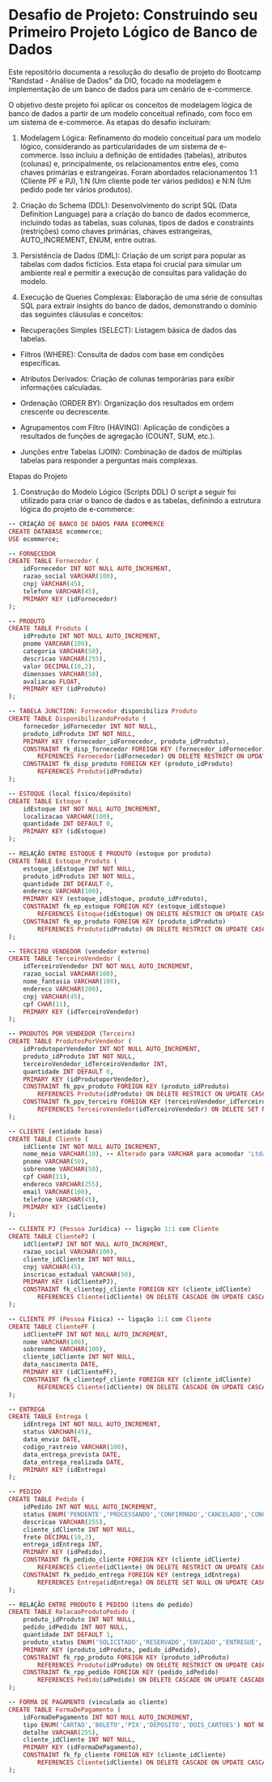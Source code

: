 # Desafio de Projeto: Construindo seu Primeiro Projeto Lógico de Banco de Dados

Este repositório documenta a resolução do desafio de projeto do Bootcamp "Randstad - Análise de Dados" da DIO, focado na modelagem e implementação de um banco de dados para um cenário de e-commerce.

O objetivo deste projeto foi aplicar os conceitos de modelagem lógica de banco de dados a partir de um modelo conceitual refinado, com foco em um sistema de e-commerce. As etapas do desafio incluíram:

 1. Modelagem Lógica:   Refinamento do modelo conceitual para um modelo lógico, considerando as particularidades de um sistema de e-commerce. Isso incluiu a definição de entidades (tabelas), atributos (colunas) e, principalmente, os relacionamentos entre eles, como chaves primárias e estrangeiras. Foram abordados relacionamentos 1:1 (Cliente PF e PJ), 1:N (Um cliente pode ter vários pedidos) e N:N (Um pedido pode ter vários produtos).

2. Criação do Schema (DDL): Desenvolvimento do script SQL (Data Definition Language) para a criação do banco de dados ecommerce, incluindo todas as tabelas, suas colunas, tipos de dados e constraints (restrições) como chaves primárias, chaves estrangeiras, AUTO_INCREMENT, ENUM, entre outras.

3. Persistência de Dados (DML): Criação de um script para popular as tabelas com dados fictícios. Esta etapa foi crucial para simular um ambiente real e permitir a execução de consultas para validação do modelo.

4. Execução de Queries Complexas: Elaboração de uma série de consultas SQL para extrair insights do banco de dados, demonstrando o domínio das seguintes cláusulas e conceitos:

- Recuperações Simples (SELECT): Listagem básica de dados das tabelas.

- Filtros (WHERE): Consulta de dados com base em condições específicas.

- Atributos Derivados: Criação de colunas temporárias para exibir informações calculadas.

- Ordenação (ORDER BY): Organização dos resultados em ordem crescente ou decrescente.

- Agrupamentos com Filtro (HAVING): Aplicação de condições a resultados de funções de agregação (COUNT, SUM, etc.).

- Junções entre Tabelas (JOIN): Combinação de dados de múltiplas tabelas para responder a perguntas mais complexas.

Etapas do Projeto
1. Construção do Modelo Lógico (Scripts DDL)
O script a seguir foi utilizado para criar o banco de dados e as tabelas, definindo a estrutura lógica do projeto de e-commerce:


```ruby
-- CRIAÇÃO DE BANCO DE DADOS PARA ECOMMERCE
CREATE DATABASE ecommerce;
USE ecommerce;

-- FORNECEDOR
CREATE TABLE Fornecedor (
    idFornecedor INT NOT NULL AUTO_INCREMENT,
    razao_social VARCHAR(100),
    cnpj VARCHAR(45),
    telefone VARCHAR(45),
    PRIMARY KEY (idFornecedor)
);

-- PRODUTO
CREATE TABLE Produto (
    idProduto INT NOT NULL AUTO_INCREMENT,
    pnome VARCHAR(100),
    categoria VARCHAR(50),
    descricao VARCHAR(255),
    valor DECIMAL(10,2),
    dimensoes VARCHAR(50),
    avaliacao FLOAT,
    PRIMARY KEY (idProduto)
);

-- TABELA JUNCTION: Fornecedor disponibiliza Produto
CREATE TABLE DisponibilizandoProduto (
    fornecedor_idFornecedor INT NOT NULL,
    produto_idProduto INT NOT NULL,
    PRIMARY KEY (fornecedor_idFornecedor, produto_idProduto),
    CONSTRAINT fk_disp_fornecedor FOREIGN KEY (fornecedor_idFornecedor)
        REFERENCES Fornecedor(idFornecedor) ON DELETE RESTRICT ON UPDATE CASCADE,
    CONSTRAINT fk_disp_produto FOREIGN KEY (produto_idProduto)
        REFERENCES Produto(idProduto)
);

-- ESTOQUE (local físico/depósito)
CREATE TABLE Estoque (
    idEstoque INT NOT NULL AUTO_INCREMENT,
    localizacao VARCHAR(100),
    quantidade INT DEFAULT 0,
    PRIMARY KEY (idEstoque)
);

-- RELAÇÃO ENTRE ESTOQUE E PRODUTO (estoque por produto)
CREATE TABLE Estoque_Produto (
    estoque_idEstoque INT NOT NULL,
    produto_idProduto INT NOT NULL,
    quantidade INT DEFAULT 0,
    endereco VARCHAR(100),
    PRIMARY KEY (estoque_idEstoque, produto_idProduto),
    CONSTRAINT fk_ep_estoque FOREIGN KEY (estoque_idEstoque)
        REFERENCES Estoque(idEstoque) ON DELETE RESTRICT ON UPDATE CASCADE,
    CONSTRAINT fk_ep_produto FOREIGN KEY (produto_idProduto)
        REFERENCES Produto(idProduto) ON DELETE RESTRICT ON UPDATE CASCADE
);

-- TERCEIRO VENDEDOR (vendedor externo)
CREATE TABLE TerceiroVendedor (
    idTerceiroVendedor INT NOT NULL AUTO_INCREMENT,
    razao_social VARCHAR(100),
    nome_fantasia VARCHAR(100),
    endereco VARCHAR(200),
    cnpj VARCHAR(45),
    cpf CHAR(11),
    PRIMARY KEY (idTerceiroVendedor)
);

-- PRODUTOS POR VENDEDOR (Terceiro)
CREATE TABLE ProdutosPorVendedor (
    idProdutoporVendedor INT NOT NULL AUTO_INCREMENT,
    produto_idProduto INT NOT NULL,
    terceiroVendedor_idTerceiroVendedor INT,
    quantidade INT DEFAULT 0,
    PRIMARY KEY (idProdutoporVendedor),
    CONSTRAINT fk_ppv_produto FOREIGN KEY (produto_idProduto)
        REFERENCES Produto(idProduto) ON DELETE RESTRICT ON UPDATE CASCADE,
    CONSTRAINT fk_ppv_terceiro FOREIGN KEY (terceiroVendedor_idTerceiroVendedor)
        REFERENCES TerceiroVendedor(idTerceiroVendedor) ON DELETE SET NULL ON UPDATE CASCADE
);

-- CLIENTE (entidade base)
CREATE TABLE Cliente (
    idCliente INT NOT NULL AUTO_INCREMENT,
    nome_meio VARCHAR(10), -- Alterado para VARCHAR para acomodar 'Ltda.'
    pnome VARCHAR(50),
    sobrenome VARCHAR(50),
    cpf CHAR(11),
    endereco VARCHAR(255),
    email VARCHAR(100),
    telefone VARCHAR(45),
    PRIMARY KEY (idCliente)
);

-- CLIENTE PJ (Pessoa Jurídica) -- ligação 1:1 com Cliente
CREATE TABLE ClientePJ (
    idClientePJ INT NOT NULL AUTO_INCREMENT,
    razao_social VARCHAR(100),
    cliente_idCliente INT NOT NULL,
    cnpj VARCHAR(45),
    inscricao_estadual VARCHAR(50),
    PRIMARY KEY (idClientePJ),
    CONSTRAINT fk_clientepj_cliente FOREIGN KEY (cliente_idCliente)
        REFERENCES Cliente(idCliente) ON DELETE CASCADE ON UPDATE CASCADE
);

-- CLIENTE PF (Pessoa Física) -- ligação 1:1 com Cliente
CREATE TABLE ClientePF (
    idClientePF INT NOT NULL AUTO_INCREMENT,
    nome VARCHAR(100),
    sobrenome VARCHAR(100),
    cliente_idCliente INT NOT NULL,
    data_nascimento DATE,
    PRIMARY KEY (idClientePF),
    CONSTRAINT fk_clientepf_cliente FOREIGN KEY (cliente_idCliente)
        REFERENCES Cliente(idCliente) ON DELETE CASCADE ON UPDATE CASCADE
);

-- ENTREGA
CREATE TABLE Entrega (
    idEntrega INT NOT NULL AUTO_INCREMENT,
    status VARCHAR(45),
    data_envio DATE,
    codigo_rastreio VARCHAR(100),
    data_entrega_prevista DATE,
    data_entrega_realizada DATE,
    PRIMARY KEY (idEntrega)
);

-- PEDIDO
CREATE TABLE Pedido (
    idPedido INT NOT NULL AUTO_INCREMENT,
    status ENUM('PENDENTE','PROCESSANDO','CONFIRMADO','CANCELADO','CONCLUIDO') DEFAULT 'PENDENTE',
    descricao VARCHAR(255),
    cliente_idCliente INT NOT NULL,
    frete DECIMAL(10,2),
    entrega_idEntrega INT,
    PRIMARY KEY (idPedido),
    CONSTRAINT fk_pedido_cliente FOREIGN KEY (cliente_idCliente)
        REFERENCES Cliente(idCliente) ON DELETE RESTRICT ON UPDATE CASCADE,
    CONSTRAINT fk_pedido_entrega FOREIGN KEY (entrega_idEntrega)
        REFERENCES Entrega(idEntrega) ON DELETE SET NULL ON UPDATE CASCADE
);

-- RELAÇÃO ENTRE PRODUTO E PEDIDO (itens do pedido)
CREATE TABLE RelacaoProdutoPedido (
    produto_idProduto INT NOT NULL,
    pedido_idPedido INT NOT NULL,
    quantidade INT DEFAULT 1,
    produto_status ENUM('SOLICITADO','RESERVADO','ENVIADO','ENTREGUE','DEVOLVIDO') DEFAULT 'SOLICITADO',
    PRIMARY KEY (produto_idProduto, pedido_idPedido),
    CONSTRAINT fk_rpp_produto FOREIGN KEY (produto_idProduto)
        REFERENCES Produto(idProduto) ON DELETE RESTRICT ON UPDATE CASCADE,
    CONSTRAINT fk_rpp_pedido FOREIGN KEY (pedido_idPedido)
        REFERENCES Pedido(idPedido) ON DELETE CASCADE ON UPDATE CASCADE
);

-- FORMA DE PAGAMENTO (vinculada ao cliente)
CREATE TABLE FormaDePagamento (
    idFormaDePagamento INT NOT NULL AUTO_INCREMENT,
    tipo ENUM('CARTAO','BOLETO','PIX','DEPOSITO','DOIS_CARTOES') NOT NULL,
    detalhe VARCHAR(255),
    cliente_idCliente INT NOT NULL,
    PRIMARY KEY (idFormaDePagamento),
    CONSTRAINT fk_fp_cliente FOREIGN KEY (cliente_idCliente)
        REFERENCES Cliente(idCliente) ON DELETE CASCADE ON UPDATE CASCADE
);
```
  
